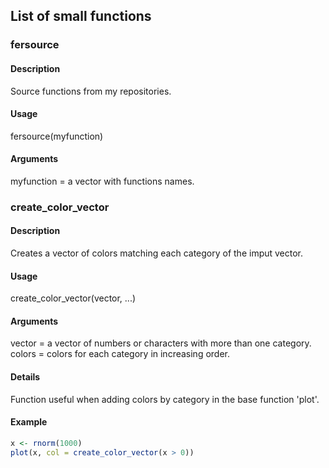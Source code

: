 ## List of small functions
### fersource
#### Description
Source functions from my repositories.
#### Usage
fersource(myfunction)
#### Arguments
myfunction = a vector with functions names.

### create_color_vector
#### Description
Creates a vector of colors matching each category of the imput vector.
#### Usage
create_color_vector(vector, ...)
#### Arguments
vector = a vector of numbers or characters with more than one category.<br />
colors = colors for each category in increasing order.
#### Details
Function useful when adding colors by category in the base function 'plot'.
#### Example
```R
x <- rnorm(1000)
plot(x, col = create_color_vector(x > 0))
```
